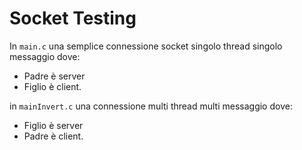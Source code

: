 # Socket Testing

In `main.c` una semplice connessione socket singolo thread singolo messaggio dove:

- Padre è server
- Figlio è client.

in `mainInvert.c` una connessione multi thread multi messaggio dove:

- Figlio è server
- Padre è client.
